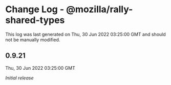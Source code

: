 # Change Log - @mozilla/rally-shared-types

This log was last generated on Thu, 30 Jun 2022 03:25:00 GMT and should not be manually modified.

## 0.9.21
Thu, 30 Jun 2022 03:25:00 GMT

_Initial release_


